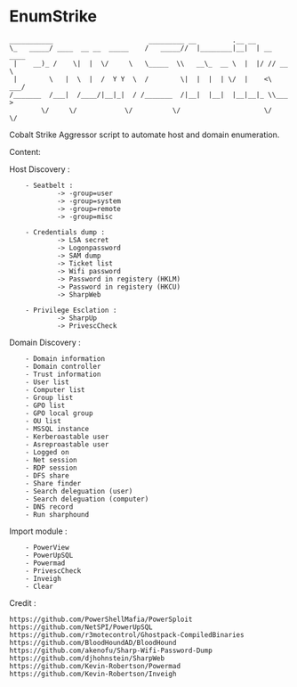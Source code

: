# EnumStrike
``` 
___________                        _________ __         .__ __           
\_   _____/ ____  __ __  _____    /   _____//  |________|__|  | __ ____  
 |    __)_ /    \|  |  \/     \   \_____  \\   __\_  __ \  |  |/ // __ \ 
 |        \   |  \  |  /  Y Y  \  /        \|  |  |  | \/  |    <\  ___/ 
/_______  /___|  /____/|__|_|  / /_______  /|__|  |__|  |__|__|_ \\___  >
        \/     \/            \/          \/                     \/    \/ 
```
Cobalt Strike Aggressor script to automate host and domain enumeration.

Content:

Host Discovery :

        - Seatbelt :
                -> -group=user
                -> -group=system
                -> -group=remote
                -> -group=misc

        - Credentials dump :
                -> LSA secret
                -> Logonpassword
                -> SAM dump
                -> Ticket list
                -> Wifi password
                -> Password in registery (HKLM)
                -> Password in registery (HKCU)
                -> SharpWeb

        - Privilege Esclation :
                -> SharpUp
                -> PrivescCheck

Domain Discovery :

        - Domain information
        - Domain controller
        - Trust information
        - User list
        - Computer list
        - Group list
        - GPO list
        - GPO local group
        - OU list
        - MSSQL instance
        - Kerberoastable user
        - Asreproastable user
        - Logged on
        - Net session
        - RDP session
        - DFS share
        - Share finder
        - Search deleguation (user)
        - Search deleguation (computer)
        - DNS record
        - Run sharphound

Import module :

        - PowerView
        - PowerUpSQL
        - Powermad
        - PrivescCheck
        - Inveigh
        - Clear

Credit :

    https://github.com/PowerShellMafia/PowerSploit
    https://github.com/NetSPI/PowerUpSQL
    https://github.com/r3motecontrol/Ghostpack-CompiledBinaries
    https://github.com/BloodHoundAD/BloodHound
    https://github.com/akenofu/Sharp-Wifi-Password-Dump
    https://github.com/djhohnstein/SharpWeb
    https://github.com/Kevin-Robertson/Powermad
    https://github.com/Kevin-Robertson/Inveigh
